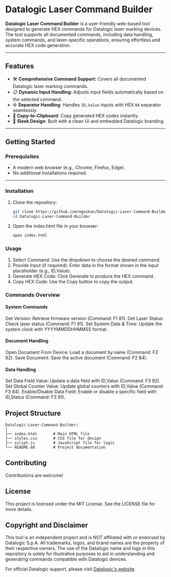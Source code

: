 # Datalogic Laser Command Builder

**Datalogic Laser Command Builder** is a user-friendly web-based tool designed to generate HEX commands for Datalogic laser marking devices. The tool supports all documented commands, including data handling, system commands, and laser-specific operations, ensuring effortless and accurate HEX code generation.

---

## Features
- 🛠 **Comprehensive Command Support**: Covers all documented Datalogic laser marking commands.
- 📋 **Dynamic Input Handling**: Adjusts input fields automatically based on the selected command.
- ⚙ **Separator Handling**: Handles `ID,Value` inputs with HEX `0A` separator seamlessly.
- 💾 **Copy-to-Clipboard**: Copy generated HEX codes instantly.
- 🎨 **Sleek Design**: Built with a clean UI and embedded Datalogic branding.

---

## Getting Started

### Prerequisites
- A modern web browser (e.g., Chrome, Firefox, Edge).
- No additional installations required.

---

### Installation

1. Clone the repository:
   ```bash
   git clone https://github.com/mgozkan/Datalogic-Laser-Command-Builder.git
   cd Datalogic-Laser-Command-Builder
   ```

2. Open the index.html file in your browser:
    ```bash
    open index.html
    ```

### Usage
1. Select Command: Use the dropdown to choose the desired command.
2. Provide Input (if required): Enter data in the format shown in the input placeholder (e.g., ID,Value).
3. Generate HEX Code: Click Generate to produce the HEX command.
4. Copy HEX Code: Use the Copy button to copy the output.

### Commands Overview
#### System Commands
  Get Version: Retrieve firmware version (Command: F1 81).
  Get Laser Status: Check laser status (Command: F1 91).
  Set System Date & Time: Update the system clock with YYYYMMDDHHMMSS format.
#### Document Handling
  Open Document From Device: Load a document by name (Command: F2 82).
  Save Document: Save the active document (Command: F2 84).
#### Data Handling
  Set Data Field Value: Update a data field with ID,Value (Command: F3 92).
  Set Global Counter Value: Update global counters with ID,Value (Command: F3 84).
  Enable/Disable Data Field: Enable or disable a specific field with ID,Status (Command: F3 91).

## Project Structure
```
Datalogic-Laser-Command-Builder/
│
├── index.html       # Main HTML file
├── styles.css       # CSS file for design
├── script.js        # JavaScript file for logic
└── README.md        # Project documentation
```

## Contributing
Contributions are welcome!

## License
This project is licensed under the MIT License. See the LICENSE file for more details.

## Copyright and Disclaimer
This tool is an independent project and is NOT affiliated with or endorsed by Datalogic S.p.A.
All trademarks, logos, and brand names are the property of their respective owners.
The use of the Datalogic name and logo in this repository is solely for illustrative purposes to aid in understanding and generating commands compatible with Datalogic devices.

For official Datalogic support, please visit [Datalogic's website](https://www.datalogic.com/eng/index.html) 
